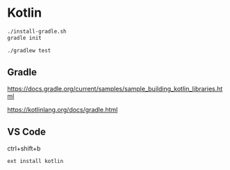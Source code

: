 # Kotlin


```sh
./install-gradle.sh
gradle init
```

```sh
./gradlew test
```

## Gradle

https://docs.gradle.org/current/samples/sample_building_kotlin_libraries.html

https://kotlinlang.org/docs/gradle.html


## VS Code


ctrl+shift+b

```
ext install kotlin
```

